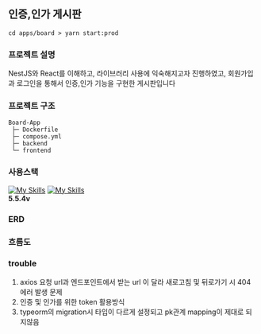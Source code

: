 ## 인증,인가 게시판
`cd apps/board > yarn start:prod`
### 프로젝트 설명
NestJS와 React를 이해하고, 라이브러리 사용에 익숙해지고자 진행하였고, 회원가입과 로그인을 통해서 인증,인가 기능을 구현한 게시판입니다
### 프로젝트 구조
```
Board-App
 ├─ Dockerfile
 ├─ compose.yml
 ├─ backend
 └─ frontend
```

### 사용스택
[![My Skills](https://skillicons.dev/icons?i=ts,react,nodejs,nestjs,postgres,docker,git,github,aws&theme=light)](https://skillicons.dev)
[![My Skills](https://skillicons.dev/icons?i=ts)](https://skillicons.dev) <br/>**5.5.4v**

### ERD
### 흐름도
### trouble
1. axios 요청 url과 엔드포인트에서 받는 url 이 달라 새로고침 및 뒤로가기 시 404 에러 발생 문제
2. 인증 및 인가를 위한 token 활용방식
3. typeorm의 migration시 타입이 다르게 설정되고 pk관계 mapping이 제대로 되지않음
   
